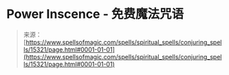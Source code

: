 <!--yml

category: 未分类

date: 2024-06-12 18:54:42

-->

# Power Inscence - 免费魔法咒语

> 来源：[https://www.spellsofmagic.com/spells/spiritual_spells/conjuring_spells/15321/page.html#0001-01-01](https://www.spellsofmagic.com/spells/spiritual_spells/conjuring_spells/15321/page.html#0001-01-01)
